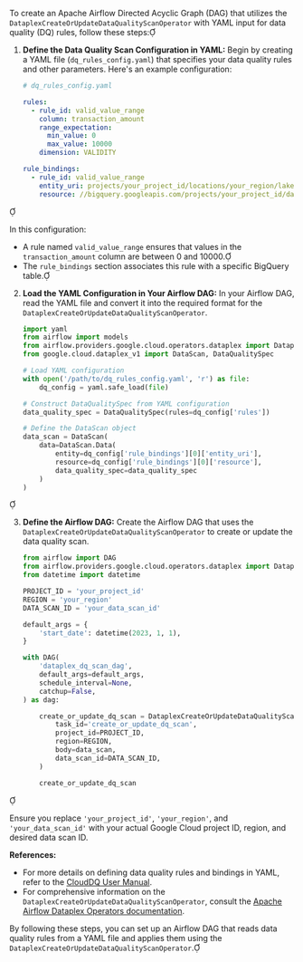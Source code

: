 To create an Apache Airflow Directed Acyclic Graph (DAG) that utilizes the `DataplexCreateOrUpdateDataQualityScanOperator` with YAML input for data quality (DQ) rules, follow these steps:

1. **Define the Data Quality Scan Configuration in YAML:**
   Begin by creating a YAML file (`dq_rules_config.yaml`) that specifies your data quality rules and other parameters. Here's an example configuration:

   ```yaml
   # dq_rules_config.yaml

   rules:
     - rule_id: valid_value_range
       column: transaction_amount
       range_expectation:
         min_value: 0
         max_value: 10000
       dimension: VALIDITY

   rule_bindings:
     - rule_id: valid_value_range
       entity_uri: projects/your_project_id/locations/your_region/lakes/your_lake_id/zones/your_zone_id/entities/your_entity_id
       resource: //bigquery.googleapis.com/projects/your_project_id/datasets/your_dataset/tables/your_table
   ```


   In this configuration:
   - A rule named `valid_value_range` ensures that values in the `transaction_amount` column are between 0 and 10000.
   - The `rule_bindings` section associates this rule with a specific BigQuery table.

2. **Load the YAML Configuration in Your Airflow DAG:**
   In your Airflow DAG, read the YAML file and convert it into the required format for the `DataplexCreateOrUpdateDataQualityScanOperator`.

   ```python
   import yaml
   from airflow import models
   from airflow.providers.google.cloud.operators.dataplex import DataplexCreateOrUpdateDataQualityScanOperator
   from google.cloud.dataplex_v1 import DataScan, DataQualitySpec

   # Load YAML configuration
   with open('/path/to/dq_rules_config.yaml', 'r') as file:
       dq_config = yaml.safe_load(file)

   # Construct DataQualitySpec from YAML configuration
   data_quality_spec = DataQualitySpec(rules=dq_config['rules'])

   # Define the DataScan object
   data_scan = DataScan(
       data=DataScan.Data(
           entity=dq_config['rule_bindings'][0]['entity_uri'],
           resource=dq_config['rule_bindings'][0]['resource'],
           data_quality_spec=data_quality_spec
       )
   )
   ```


3. **Define the Airflow DAG:**
   Create the Airflow DAG that uses the `DataplexCreateOrUpdateDataQualityScanOperator` to create or update the data quality scan.

   ```python
   from airflow import DAG
   from airflow.providers.google.cloud.operators.dataplex import DataplexCreateOrUpdateDataQualityScanOperator
   from datetime import datetime

   PROJECT_ID = 'your_project_id'
   REGION = 'your_region'
   DATA_SCAN_ID = 'your_data_scan_id'

   default_args = {
       'start_date': datetime(2023, 1, 1),
   }

   with DAG(
       'dataplex_dq_scan_dag',
       default_args=default_args,
       schedule_interval=None,
       catchup=False,
   ) as dag:

       create_or_update_dq_scan = DataplexCreateOrUpdateDataQualityScanOperator(
           task_id='create_or_update_dq_scan',
           project_id=PROJECT_ID,
           region=REGION,
           body=data_scan,
           data_scan_id=DATA_SCAN_ID,
       )

       create_or_update_dq_scan
   ```


   Ensure you replace `'your_project_id'`, `'your_region'`, and `'your_data_scan_id'` with your actual Google Cloud project ID, region, and desired data scan ID.

**References:**
- For more details on defining data quality rules and bindings in YAML, refer to the [CloudDQ User Manual](https://github.com/GoogleCloudPlatform/cloud-data-quality/blob/main/USERMANUAL.md).
- For comprehensive information on the `DataplexCreateOrUpdateDataQualityScanOperator`, consult the [Apache Airflow Dataplex Operators documentation](https://airflow.apache.org/docs/apache-airflow-providers-google/stable/operators/cloud/dataplex.html).

By following these steps, you can set up an Airflow DAG that reads data quality rules from a YAML file and applies them using the `DataplexCreateOrUpdateDataQualityScanOperator`. 
